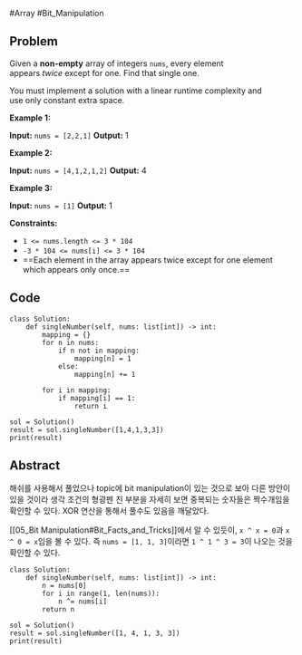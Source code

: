 #Array #Bit_Manipulation
## Problem
Given a **non-empty** array of integers `nums`, every element appears _twice_ except for one. Find that single one.

You must implement a solution with a linear runtime complexity and use only constant extra space.

**Example 1:**

**Input:** `nums = [2,2,1]`
**Output:** 1

**Example 2:**

**Input:** `nums = [4,1,2,1,2]`
**Output:** 4

**Example 3:**

**Input:** `nums = [1]`
**Output:** 1

**Constraints:**

- `1 <= nums.length <= 3 * 104`
- `-3 * 104 <= nums[i] <= 3 * 104`
- ==Each element in the array appears twice except for one element which appears only once.==
## Code
```run-python
class Solution:
    def singleNumber(self, nums: list[int]) -> int:
        mapping = {}
        for n in nums:
            if n not in mapping:
                mapping[n] = 1
            else:
                mapping[n] += 1
        
        for i in mapping:
            if mapping[i] == 1:
                return i

sol = Solution()
result = sol.singleNumber([1,4,1,3,3])
print(result)
```
## Abstract
해쉬를 사용해서 풀었으나 topic에 bit manipulation이 있는 것으로 보아 다른 방안이 있을 것이라 생각
조건의 형광펜 친 부분을 자세히 보면 중복되는 숫자들은 짝수개임을 확인할 수 있다.
XOR 연산을 통해서 풀수도 있음을 깨달았다.

[[05_Bit Manipulation#Bit_Facts_and_Tricks]]에서 알 수 있듯이, `x ^ x = 0`과 `x ^ 0 = x`임을 볼 수 있다.
즉 `nums = [1, 1, 3]`이라면 `1 ^ 1 ^ 3 = 3`이 나오는 것을 확인할 수 있다.

```run-python
class Solution:     
    def singleNumber(self, nums: list[int]) -> int:         
        n = nums[0]         
        for i in range(1, len(nums)):             
            n ^= nums[i]         
        return n

sol = Solution() 
result = sol.singleNumber([1, 4, 1, 3, 3]) 
print(result)
```
